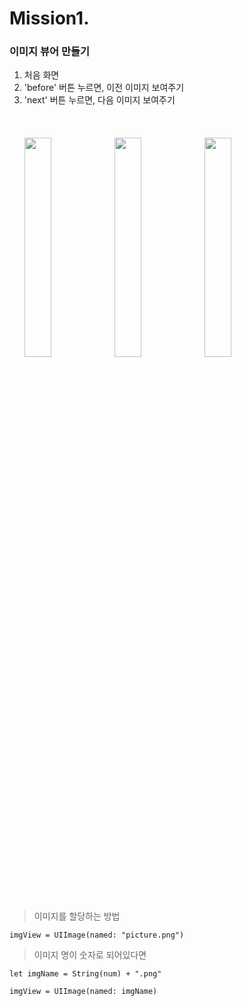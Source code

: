 # Mission1.
### 이미지 뷰어 만들기  

1. 처음 화면
2. 'before' 버튼 누르면, 이전 이미지 보여주기
3. 'next' 버튼 누르면, 다음 이미지 보여주기
<br></br>
<br></br>
<img src="https://user-images.githubusercontent.com/25345987/128689505-229b40ab-12ee-47f6-9203-75352d5fd544.png" width="30%" height="30%"><img src="https://user-images.githubusercontent.com/25345987/128689727-00d03d36-9f1f-4cae-9449-ee849941b318.png" width="30%" height="30%"><img src="https://user-images.githubusercontent.com/25345987/128689755-e0790018-8dcb-44d0-ae26-7903be56f8f4.png" width="30%" height="30%">
<br></br>
<br></br>
> 이미지를 할당하는 방법
```
imgView = UIImage(named: "picture.png")
```
>  이미지 명이 숫자로 되어있다면
```
let imgName = String(num) + ".png"

imgView = UIImage(named: imgName)
```
